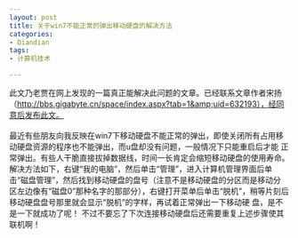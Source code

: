 ```yaml
---
layout: post
title: 关于win7不能正常的弹出移动硬盘的解决方法
categories:
- Diandian
tags:
- 计算机技术

---
```

此文乃老贾在网上发现的一篇真正能解决此问题的文章。已经联系文章作者宋扬（http://bbs.gigabyte.cn/space/index.aspx?tab=1&amp;uid=632193），经同意后发布此文。
<br />
<br />最近有些朋友向我反映在win7下移动硬盘不能正常的弹出，即使关闭所有占用移动硬盘资源的程序也不能弹出，而u盘却没有问题，一般情况下只能重启后才能 正常弹出。有些人干脆直接拔掉数据线，时间一长肯定会缩短移动硬盘的使用寿命。 解决方法如下，右键“我的电脑”，然后单击“管理”，进入计算机管理界面后单击“磁盘管理”，然后找到移动硬盘的盘号（注意不是移动硬盘的分区而是移动分 区左边像有“磁盘0”那种名字的那部分），右键打开菜单后单击“脱机”，稍等片刻后移动硬盘盘号那里就会显示“脱机”的字样，再试着正常弹出一下移动硬 盘，是不是一下就成功了呢！ 不过不要忘了下次连接移动硬盘后还需要重复上述步骤使其联机啊！